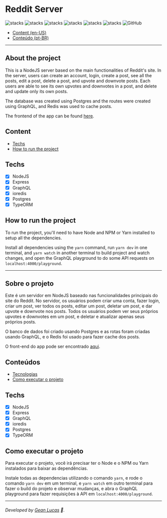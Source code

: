 # Reddit Server
![stacks](https://img.shields.io/badge/NodeJS-v12.18.4-brightgreen) ![stacks](https://img.shields.io/badge/Express-v4.17.1-brightgreen) ![stacks](https://img.shields.io/badge/GraphQL-v15.3.0-brightgreen) ![stacks](https://img.shields.io/badge/ioredis-v4.17.3-brightgreen) ![stacks](https://img.shields.io/badge/TypeORM-v0.2.26-brightgreen) ![stacks](https://img.shields.io/badge/Stack-Typescript-blue) ![GitHub](https://img.shields.io/github/license/legeannd/typeform-homepage-clone)

* [Content (en-US)](#secao-en_us)
* [Conteúdo (pt-BR)](#secao-pt_br)

---

## About the project <a id="secao-en_us"></a>

This is a NodeJS server based on the main functionalities of Reddit's site.
In the server, users can create an account, login, create a post, see all the posts, edit a post, delete a post, and upvote and downvote posts. Each users are able to see its own upvotes and downvotes in a post, and delete and update only its own posts.

The database was created using Postgres and the routes were created using GraphQL, and Redis was used to cache posts.

The frontend of the app can be found [here](https://github.com/legeannd/reddit-web).

## Content
  * [Techs](#techs)
  * [How to run the project](#installation)

## Techs <a id="techs"></a>

- [x] NodeJS
- [x] Express
- [x] GraphQL
- [x] ioredis
- [x] Postgres
- [x] TypeORM

## How to run the project <a id="installation"></a>
To run the project, you'll need to have Node and NPM or Yarn installed to setup all the dependencies.

Install all dependencies using the `yarn` command, run `yarn dev` in one terminal, and `yarn watch` in another terminal to build project and watch changes, and open the GraphQL playground to do some API requests on `localhost:4000/playground`.

---

## Sobre o projeto <a id="secao-pt_br"></a>

Este é um servidor em NodeJS baseado nas funcionalidades principais do site do Reddit. No servidor, os usuários podem criar uma conta, fazer login, criar um post, ver todos os posts, editar um post, deletar um post, e dar upvote e downvote nos posts. Todos os usuários podem ver seus próprios upvotes e downvotes em um post, e deletar e atualizar apenas seus próprios posts.

O banco de dados foi criado usando Postgres e as rotas foram criadas usando GraphQL, e o Redis foi usado para fazer cache dos posts.

O front-end do app pode ser encontrado [aqui](https://github.com/legeannd/reddit-web).

## Conteúdos
  * [Tecnologias](#tecnlogias)
  * [Como executar o projeto](#instalacao)

## Techs <a id="tecnlogias"></a>

- [x] NodeJS
- [x] Express
- [x] GraphQL
- [x] ioredis
- [x] Postgres
- [x] TypeORM

## Como executar o projeto <a id="instalacao"></a>
Para executar o projeto, você irá precisar ter o Node e o NPM ou Yarn instalados para baixar as dependências.

Instale todas as dependencias utilizando o comando `yarn`, e rode o comando `yarn dev` em um terminal, e `yarn watch` em outro terminal para fazer o build do projeto e observar mudanças, e abra o GraphQL playground para fazer requisições à API em `localhost:4000/playground`.

---
###### Developed by [Gean Lucas](https://www.linkedin.com/in/geanlucaas/) :rocket:.
